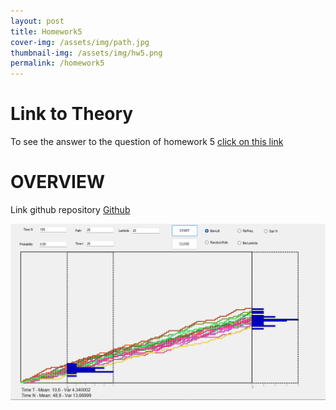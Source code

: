 ```yaml
---
layout: post
title: Homework5
cover-img: /assets/img/path.jpg
thumbnail-img: /assets/img/hw5.png
permalink: /homework5
---
```




# Link to Theory
To see the answer to the question of homework 5 [click on this link](hw5Theory.md)

# OVERVIEW

Link github repository [Github](https://github.com/Viiiiin/Statistics/tree/main/homework_2/homework_1)


![hw5](../assets/img/hw5.png)
